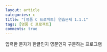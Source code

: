 ```yaml
---
layout: article
categories: c
title: "[명품 C 프로젝트] 연습문제 1.1.1"
tags: [명품 C 프로젝트]
comments: true
---
```


입력한 문자가 한글인지 영문인지 구분하는 프로그램

<script src="https://gist.github.com/junne47/791275917ab19cebcead092d79c9d6ba.js"></script>
